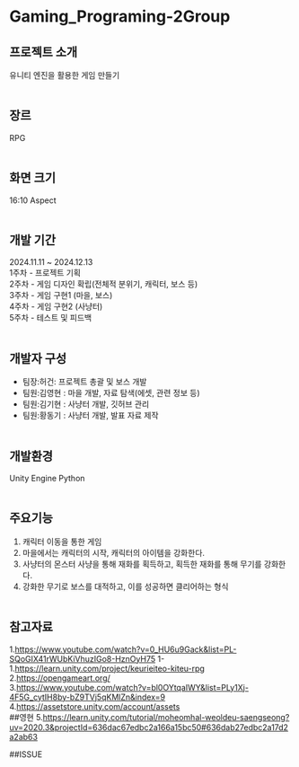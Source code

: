 # Gaming_Programing-2Group
## 프로젝트 소개
유니티 엔진을 활용한 게임 만들기
<br><br>
##  장르
RPG
<br><br>
##  화면 크기
16:10 Aspect
<br><br>
##  개발 기간 
2024.11.11 ~ 2024.12.13 <br>
1주차 - 프로젝트 기획 <br>
2주차 - 게임 디자인 확립(전체적 분위기, 캐릭터, 보스 등) <br>
3주차 - 게임 구현1 (마을, 보스) <br>
4주차 - 게임 구현2 (사냥터) <br>
5주차 - 테스트 및 피드백
<br><br>
## 개발자 구성
 * 팀장:허건: 프로젝트 총괄 및 보스 개발
 * 팀원:김영현 : 마을 개발, 자료 탐색(에셋, 관련 정보 등)
 * 팀원:김기현 : 사냥터 개발, 깃허브 관리
 * 팀원:황동기 : 사냥터 개발, 발표 자료 제작
   <br><br>
## 개발환경
Unity Engine
Python
<br><br>
## 주요기능 
1. 캐릭터 이동을 통한 게임
2. 마을에서는 캐릭터의 시작, 캐릭터의 아이템을 강화한다.
3. 사냥터의 몬스터 사냥을 통해 재화를 획득하고, 획득한 재화를 통해 무기를 강화한다.
4. 강화한 무기로 보스를 대적하고, 이를 성공하면 클리어하는 형식
<br><br>
## 참고자료
1.https://www.youtube.com/watch?v=0_HU6u9Gack&list=PL-SQoGIX41rWUbKiVhuzIGo8-HznOyH75
1-1.https://learn.unity.com/project/keurieiteo-kiteu-rpg
<br>
2.https://opengameart.org/
<br>
3.https://www.youtube.com/watch?v=bl0OYtqaIWY&list=PLy1Xj-4F5G_cytIH8by-bZ9TVj5qKMlZn&index=9
<br>
4.https://assetstore.unity.com/account/assets
<br>
##영현
5.https://learn.unity.com/tutorial/moheomhal-weoldeu-saengseong?uv=2020.3&projectId=636dac67edbc2a166a15bc50#636dab27edbc2a17d2a2ab63

##ISSUE

<br><br>
